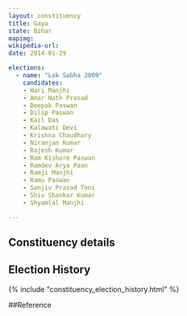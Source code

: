```yaml
---
layout: constituency
title: Gaya
state: Bihar
mapimg: 
wikipedia-url: 
date: 2014-01-29

elections: 
  - name: "Lok Sabha 2009"
    candidates: 
    - Hari Manjhi 
    - Amar Nath Prasad 
    - Deepak Paswan 
    - Dilip Paswan 
    - Kail Das 
    - Kalawati Devi 
    - Krishna Chaudhary 
    - Niranjan Kumar 
    - Rajesh Kumar 
    - Ram Kishore Paswan 
    - Ramdev Arya Paan 
    - Ramji Manjhi 
    - Ramu Paswan 
    - Sanjiv Prasad Toni 
    - Shiv Shankar Kumar 
    - Shyamlal Manjhi 

---
```

## Constituency details


## Election History
{% include "constituency_election_history.html" %}

##Reference
